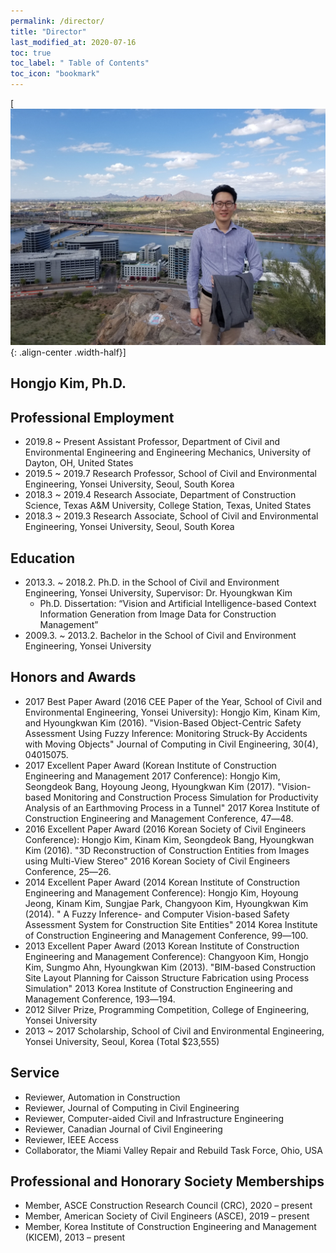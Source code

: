 ```yaml
---
permalink: /director/
title: "Director"
last_modified_at: 2020-07-16
toc: true
toc_label: " Table of Contents"
toc_icon: "bookmark"
---
```


[![](/assets/images/arizona_hj_reszied.jpg){: .align-center .width-half}]
## Hongjo Kim, Ph.D.

## Professional Employment
* 2019.8 ~ Present  Assistant Professor, Department of Civil and Environmental Engineering and Engineering Mechanics, University of Dayton, OH, United States 
* 2019.5 ~ 2019.7	  Research Professor, School of Civil and Environmental Engineering, Yonsei University, Seoul, South Korea
* 2018.3 ~ 2019.4	  Research Associate, Department of Construction Science, Texas A&M University, College Station, Texas, United States
* 2018.3 ~ 2019.3	  Research Associate, School of Civil and Environmental Engineering, Yonsei University, Seoul, South Korea

## Education
* 2013.3. ~ 2018.2.	Ph.D. in the School of Civil and Environment Engineering, Yonsei University, Supervisor: Dr. Hyoungkwan Kim
	* Ph.D. Dissertation: “Vision and Artificial Intelligence-based Context Information Generation from Image Data for Construction Management”
* 2009.3. ~ 2013.2.	Bachelor in the School of Civil and Environment Engineering, Yonsei University

## Honors and Awards
* 2017	Best Paper Award (2016 CEE Paper of the Year, School of Civil and Environmental Engineering, Yonsei University): Hongjo Kim, Kinam Kim, and Hyoungkwan Kim (2016). "Vision-Based Object-Centric Safety Assessment Using Fuzzy Inference: Monitoring Struck-By Accidents with Moving Objects" Journal of Computing in Civil Engineering, 30(4), 04015075.
* 2017	Excellent Paper Award (Korean Institute of Construction Engineering and Management 2017 Conference): Hongjo Kim, Seongdeok Bang, Hoyoung Jeong, Hyoungkwan Kim (2017). "Vision-based Monitoring and Construction Process Simulation for Productivity Analysis of an Earthmoving Process in a Tunnel" 2017 Korea Institute of Construction Engineering and Management Conference, 47―48. 
* 2016	Excellent Paper Award (2016 Korean Society of Civil Engineers Conference): Hongjo Kim, Kinam Kim, Seongdeok Bang, Hyoungkwan Kim (2016). "3D Reconstruction of Construction Entities from Images using Multi-View Stereo" 2016 Korean Society of Civil Engineers Conference, 25―26.
* 2014	Excellent Paper Award (2014 Korean Institute of Construction Engineering and Management Conference): Hongjo Kim, Hoyoung Jeong, Kinam Kim, Sungjae Park, Changyoon Kim, Hyoungkwan Kim (2014). " A Fuzzy Inference- and Computer Vision-based Safety Assessment System for Construction Site Entities" 2014 Korea Institute of Construction Engineering and Management Conference, 99―100.
* 2013	Excellent Paper Award (2013 Korean Institute of Construction Engineering and Management Conference): Changyoon Kim, Hongjo Kim, Sungmo Ahn, Hyoungkwan Kim (2013). "BIM-based Construction Site Layout Planning for Caisson Structure Fabrication using Process Simulation" 2013 Korea Institute of Construction Engineering and Management Conference, 193―194.
* 2012	Silver Prize, Programming Competition, College of Engineering, Yonsei University
* 2013 ~ 2017	Scholarship, School of Civil and Environmental Engineering, Yonsei University, Seoul, Korea (Total $23,555)

## Service
* Reviewer, Automation in Construction
* Reviewer, Journal of Computing in Civil Engineering
* Reviewer, Computer-aided Civil and Infrastructure Engineering
* Reviewer, Canadian Journal of Civil Engineering
* Reviewer, IEEE Access
* Collaborator, the Miami Valley Repair and Rebuild Task Force, Ohio, USA

## Professional and Honorary Society Memberships
* Member, ASCE Construction Research Council (CRC), 2020 – present
* Member, American Society of Civil Engineers (ASCE), 2019 – present
* Member, Korea Institute of Construction Engineering and Management (KICEM), 2013 – present
